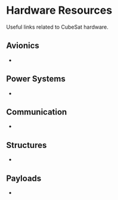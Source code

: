 # Hardware Resources

Useful links related to CubeSat hardware.

## Avionics

- 

## Power Systems

- 

## Communication

- 

## Structures

- 

## Payloads

- 
